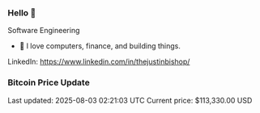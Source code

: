 ### Hello 🤙  

Software Engineering

- 🔭 I love computers, finance, and building things.
  
LinkedIn: https://www.linkedin.com/in/thejustinbishop/  




























































































































































































































































































































































































































































































































































































































































































































































































































































































































### Bitcoin Price Update
Last updated: 2025-08-03 02:21:03 UTC
Current price: $113,330.00 USD
